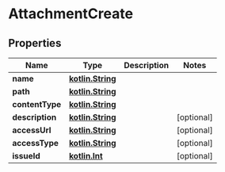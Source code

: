 # AttachmentCreate

## Properties
Name | Type | Description | Notes
------------ | ------------- | ------------- | -------------
**name** | [**kotlin.String**](.md) |  | 
**path** | [**kotlin.String**](.md) |  | 
**contentType** | [**kotlin.String**](.md) |  | 
**description** | [**kotlin.String**](.md) |  |  [optional]
**accessUrl** | [**kotlin.String**](.md) |  |  [optional]
**accessType** | [**kotlin.String**](.md) |  |  [optional]
**issueId** | [**kotlin.Int**](.md) |  |  [optional]
